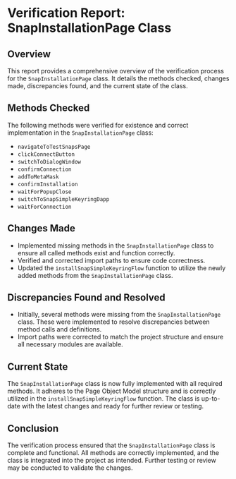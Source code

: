 # Verification Report: SnapInstallationPage Class

## Overview
This report provides a comprehensive overview of the verification process for the `SnapInstallationPage` class. It details the methods checked, changes made, discrepancies found, and the current state of the class.

## Methods Checked
The following methods were verified for existence and correct implementation in the `SnapInstallationPage` class:
- `navigateToTestSnapsPage`
- `clickConnectButton`
- `switchToDialogWindow`
- `confirmConnection`
- `addToMetaMask`
- `confirmInstallation`
- `waitForPopupClose`
- `switchToSnapSimpleKeyringDapp`
- `waitForConnection`

## Changes Made
- Implemented missing methods in the `SnapInstallationPage` class to ensure all called methods exist and function correctly.
- Verified and corrected import paths to ensure code correctness.
- Updated the `installSnapSimpleKeyringFlow` function to utilize the newly added methods from the `SnapInstallationPage` class.

## Discrepancies Found and Resolved
- Initially, several methods were missing from the `SnapInstallationPage` class. These were implemented to resolve discrepancies between method calls and definitions.
- Import paths were corrected to match the project structure and ensure all necessary modules are available.

## Current State
The `SnapInstallationPage` class is now fully implemented with all required methods. It adheres to the Page Object Model structure and is correctly utilized in the `installSnapSimpleKeyringFlow` function. The class is up-to-date with the latest changes and ready for further review or testing.

## Conclusion
The verification process ensured that the `SnapInstallationPage` class is complete and functional. All methods are correctly implemented, and the class is integrated into the project as intended. Further testing or review may be conducted to validate the changes.
